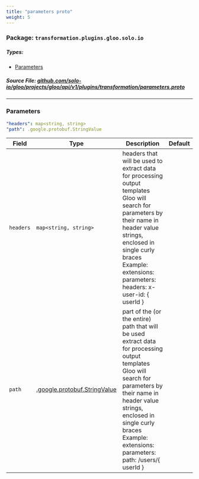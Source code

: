 ```yaml
---
title: "parameters proto"
weight: 5
---
```

<!-- Code generated by solo-kit. DO NOT EDIT. -->

### Package: `transformation.plugins.gloo.solo.io` 
##### Types:


- [Parameters](#Parameters)
  



##### Source File: [github.com/solo-io/gloo/projects/gloo/api/v1/plugins/transformation/parameters.proto](https://github.com/solo-io/gloo/blob/master/projects/gloo/api/v1/plugins/transformation/parameters.proto)





---
### <a name="Parameters">Parameters</a>



```yaml
"headers": map<string, string>
"path": .google.protobuf.StringValue

```

| Field | Type | Description | Default |
| ----- | ---- | ----------- |----------- | 
| `headers` | `map<string, string>` | headers that will be used to extract data for processing output templates Gloo will search for parameters by their name in header value strings, enclosed in single curly braces Example: extensions: parameters: headers: x-user-id: { userId } |  |
| `path` | [.google.protobuf.StringValue](https://developers.google.com/protocol-buffers/docs/reference/csharp/class/google/protobuf/well-known-types/string-value) | part of the (or the entire) path that will be used extract data for processing output templates Gloo will search for parameters by their name in header value strings, enclosed in single curly braces Example: extensions: parameters: path: /users/{ userId } |  |





<!-- Start of HubSpot Embed Code -->
<script type="text/javascript" id="hs-script-loader" async defer src="//js.hs-scripts.com/5130874.js"></script>
<!-- End of HubSpot Embed Code -->
